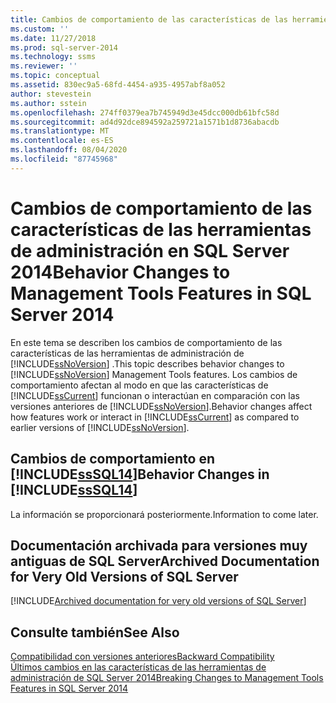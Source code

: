 ```yaml
---
title: Cambios de comportamiento de las características de las herramientas de administración en SQL Server 2014 | Microsoft Docs
ms.custom: ''
ms.date: 11/27/2018
ms.prod: sql-server-2014
ms.technology: ssms
ms.reviewer: ''
ms.topic: conceptual
ms.assetid: 830ec9a5-68fd-4454-a935-4957abf8a052
author: stevestein
ms.author: sstein
ms.openlocfilehash: 274ff0379ea7b745949d3e45dcc000db61bfc58d
ms.sourcegitcommit: ad4d92dce894592a259721a1571b1d8736abacdb
ms.translationtype: MT
ms.contentlocale: es-ES
ms.lasthandoff: 08/04/2020
ms.locfileid: "87745968"
---
```

# <a name="behavior-changes-to-management-tools-features-in-sql-server-2014"></a><span data-ttu-id="f2e8c-102">Cambios de comportamiento de las características de las herramientas de administración en SQL Server 2014</span><span class="sxs-lookup"><span data-stu-id="f2e8c-102">Behavior Changes to Management Tools Features in SQL Server 2014</span></span>
  <span data-ttu-id="f2e8c-103">En este tema se describen los cambios de comportamiento de las características de las herramientas de administración de [!INCLUDE[ssNoVersion](../includes/ssnoversion-md.md)] .</span><span class="sxs-lookup"><span data-stu-id="f2e8c-103">This topic describes behavior changes to [!INCLUDE[ssNoVersion](../includes/ssnoversion-md.md)] Management Tools features.</span></span> <span data-ttu-id="f2e8c-104">Los cambios de comportamiento afectan al modo en que las características de [!INCLUDE[ssCurrent](../includes/sscurrent-md.md)] funcionan o interactúan en comparación con las versiones anteriores de [!INCLUDE[ssNoVersion](../includes/ssnoversion-md.md)].</span><span class="sxs-lookup"><span data-stu-id="f2e8c-104">Behavior changes affect how features work or interact in [!INCLUDE[ssCurrent](../includes/sscurrent-md.md)] as compared to earlier versions of [!INCLUDE[ssNoVersion](../includes/ssnoversion-md.md)].</span></span>  
  
## <a name="behavior-changes-in-sssql14"></a><span data-ttu-id="f2e8c-105">Cambios de comportamiento en [!INCLUDE[ssSQL14](../includes/sssql14-md.md)]</span><span class="sxs-lookup"><span data-stu-id="f2e8c-105">Behavior Changes in [!INCLUDE[ssSQL14](../includes/sssql14-md.md)]</span></span>  
 <span data-ttu-id="f2e8c-106">La información se proporcionará posteriormente.</span><span class="sxs-lookup"><span data-stu-id="f2e8c-106">Information to come later.</span></span>  

## <a name="archived-documentation-for-very-old-versions-of-sql-server"></a><a name="previous-versions"></a><span data-ttu-id="f2e8c-107">Documentación archivada para versiones muy antiguas de SQL Server</span><span class="sxs-lookup"><span data-stu-id="f2e8c-107">Archived Documentation for Very Old Versions of SQL Server</span></span>

[!INCLUDE[Archived documentation for very old versions of SQL Server](../includes/paragraph-content/previous-versions-archive-documentation-sql-server.md)]

## <a name="see-also"></a><span data-ttu-id="f2e8c-108">Consulte también</span><span class="sxs-lookup"><span data-stu-id="f2e8c-108">See Also</span></span>  
 [<span data-ttu-id="f2e8c-109">Compatibilidad con versiones anteriores</span><span class="sxs-lookup"><span data-stu-id="f2e8c-109">Backward Compatibility</span></span>](../../2014/getting-started/backward-compatibility.md)  
 [<span data-ttu-id="f2e8c-110">Últimos cambios en las características de las herramientas de administración de SQL Server 2014</span><span class="sxs-lookup"><span data-stu-id="f2e8c-110">Breaking Changes to Management Tools Features in SQL Server 2014</span></span>](breaking-changes-to-database-engine-features-in-sql-server-2016.md?view=sql-server-2014)

  
